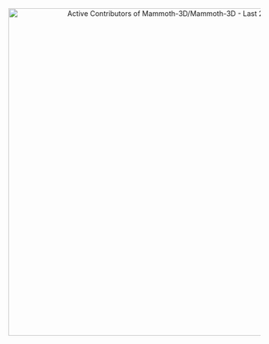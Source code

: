 <!-- Copy-paste in your Readme.md file -->

<a href="https://next.ossinsight.io/widgets/official/compose-recent-active-contributors?repo_id=819254075&limit=30" target="_blank" style="display: block" align="center">
  <picture>
    <source media="(prefers-color-scheme: dark)" srcset="https://next.ossinsight.io/widgets/official/compose-recent-active-contributors/thumbnail.png?repo_id=819254075&limit=30&image_size=auto&color_scheme=dark" width="655" height="auto">
    <img alt="Active Contributors of Mammoth-3D/Mammoth-3D - Last 28 days" src="https://next.ossinsight.io/widgets/official/compose-recent-active-contributors/thumbnail.png?repo_id=819254075&limit=30&image_size=auto&color_scheme=light" width="655" height="auto">
  </picture>
</a>

<!-- Made with [OSS Insight](https://ossinsight.io/) -->
